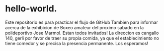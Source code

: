 # hello-world.
Este repositorio es para practicar el flujo de GitHub
Tambien para informar acerca de la exhibicion de Boxeo amateur del proximo 
sabado en la polideportivo Jose Marmol. Estan todos invitados!
La direccion es cangallo 140, gerli
por favor de traer su propia comida, ya que el establecimiento no
tiene comedor y se precisa la presencia permanente.
Los esperamos!
